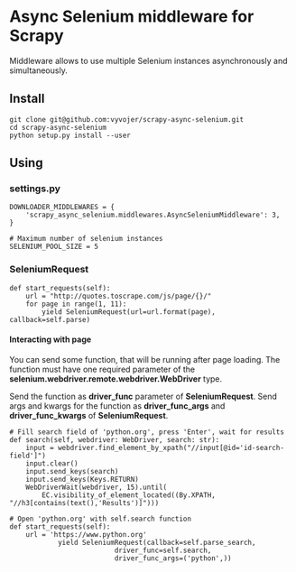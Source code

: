 Async Selenium middleware for Scrapy
=====================================

Middleware allows to  use multiple Selenium instances  asynchronously and simultaneously.

## Install

    git clone git@github.com:vyvojer/scrapy-async-selenium.git
    cd scrapy-async-selenium
    python setup.py install --user
    
## Using

### settings.py

    DOWNLOADER_MIDDLEWARES = {
        'scrapy_async_selenium.middlewares.AsyncSeleniumMiddleware': 3, 
    }
    
    # Maximum number of selenium instances
    SELENIUM_POOL_SIZE = 5

    
### SeleniumRequest

    def start_requests(self):
        url = "http://quotes.toscrape.com/js/page/{}/"
        for page in range(1, 11):
            yield SeleniumRequest(url=url.format(page), callback=self.parse)
            
#### Interacting with page

You can send some function, that will be running after page loading. 
The function must have one required parameter of the **selenium.webdriver.remote.webdriver.WebDriver** type.

Send the function as **driver_func** parameter of **SeleniumRequest**. 
Send args and kwargs for the function as **driver_func_args** and **driver_func_kwargs** of **SeleniumRequest**.

    # Fill search field of 'python.org', press 'Enter', wait for results
    def search(self, webdriver: WebDriver, search: str):
        input = webdriver.find_element_by_xpath("//input[@id='id-search-field']")
        input.clear()
        input.send_keys(search)
        input.send_keys(Keys.RETURN)
        WebDriverWait(webdriver, 15).until(
            EC.visibility_of_element_located((By.XPATH, "//h3[contains(text(),'Results')]")))
            
    # Open 'python.org' with self.search function
    def start_requests(self):
        url = 'https://www.python.org'
                yield SeleniumRequest(callback=self.parse_search,
                              driver_func=self.search,
                              driver_func_args=('python',))

        